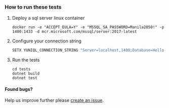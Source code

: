 ﻿### How to run these tests

1. Deploy a sql server linux container
	
	```console
	docker run -e "ACCEPT_EULA=Y" -e "MSSQL_SA_PASSWORD=Manila2050!" -p 1400:1433 -d mcr.microsoft.com/mssql/server:2017-latest
	```

2. Configure your connection string

	```bash
	SETX YUNIQL_CONNECTION_STRING "Server=localhost,1400;Database=HelloYuniqlDb;User Id=SA;Password=Manila2050!" 
	```

3. Run the tests
	
	```console
	cd tests
	dotnet build
	dotnet test
	```
#### Found bugs?
Help us improve further please [create an issue](https://github.com/rdagumampan/yuniql/issues/new).